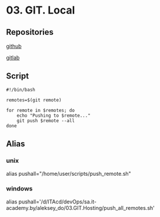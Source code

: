 # 03. GIT. Local

## Repositories

[github](https://github.com/Alex-AGD/sa.it-academy.by.git)

[gitlab](https://gitlab.com/Alex-AGD/it-acad-devops.git)

## Script

```shell
#!/bin/bash

remotes=$(git remote)

for remote in $remotes; do
    echo "Pushing to $remote..."
    git push $remote --all
done

```
## Alias

### unix
alias pushall="/home/user/scripts/push_remote.sh"

### windows
alias pushall='/d/ITAcd/devOps/sa.it-academy.by/aleksey_do/03.GIT.Hosting/push_all_remotes.sh'
